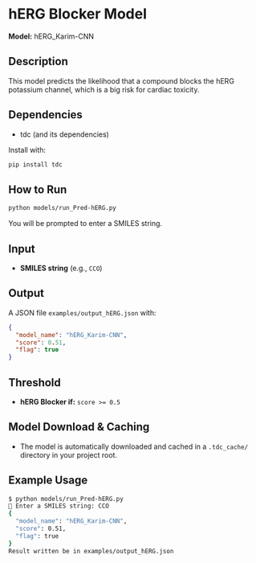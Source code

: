 # hERG Blocker Model

**Model:** hERG_Karim-CNN

## Description

This model predicts the likelihood that a compound blocks the hERG potassium channel, which is a big risk for cardiac toxicity.

## Dependencies

- tdc (and its dependencies)

Install with:

```bash
pip install tdc
```

## How to Run

```bash
python models/run_Pred-hERG.py
```

You will be prompted to enter a SMILES string.

## Input

- **SMILES string** (e.g., `CCO`)

## Output

A JSON file `examples/output_hERG.json` with:

```json
{
  "model_name": "hERG_Karim-CNN",
  "score": 0.51,
  "flag": true
}
```

## Threshold

- **hERG Blocker if:** `score >= 0.5`

## Model Download & Caching

- The model is automatically downloaded and cached in a `.tdc_cache/` directory in your project root.

## Example Usage

```bash
$ python models/run_Pred-hERG.py
🔬 Enter a SMILES string: CCO
{
  "model_name": "hERG_Karim-CNN",
  "score": 0.51,
  "flag": true
}
Result written be in examples/output_hERG.json
```
